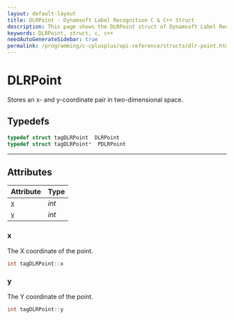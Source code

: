 ```yaml
---
layout: default-layout
title: DLRPoint - Dynamsoft Label Recognition C & C++ Struct
description: This page shows the DLRPoint struct of Dynamsoft Label Recognition for C & C++ Language.
keywords: DLRPoint, struct, c, c++
needAutoGenerateSidebar: true
permalink: /programming/c-cplusplus/api-reference/structs/dlr-point.html
---
```



# DLRPoint
Stores an x- and y-coordinate pair in two-dimensional space.

## Typedefs

```cpp
typedef struct tagDLRPoint  DLRPoint
typedef struct tagDLRPoint*  PDLRPoint
``` 

---

## Attributes
  
| Attribute | Type | 
|---------- | ---- | 
| [`x`](#x) | *int* |
| [`y`](#y) | *int* |


### x
The X coordinate of the point.
```cpp
int tagDLRPoint::x
```


### y
The Y coordinate of the point.
```cpp
int tagDLRPoint::y
```

